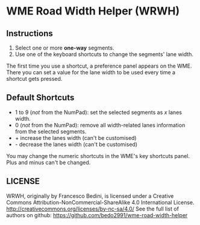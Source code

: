 # WME Road Width Helper (WRWH)

## Instructions
1. Select one or more **one-way** segments.
2. Use one of the keyboard shortcuts to change the segments' lane width.

The first time you use a shortcut, a preference panel appears on the WME. There you can set a value for the lane width to be used every time a shortcut gets pressed.

## Default Shortcuts
* 1 to 9 (*not* from the NumPad): set the selected segments as *x* lanes width.
* 0 (*not* from the NumPad): remove all width-related lanes information from the selected segments.
* \+ increase the lanes width (can't be customised)
* \- decrease the lanes width (can't be customised)

You may change the numeric shortcuts in the WME's key shortcuts panel. Plus and minus can't be changed.

## LICENSE
WRWH, originally by Francesco Bedini, is licensed under a Creative Commons Attribution-NonCommercial-ShareAlike 4.0 International License.
http://creativecommons.org/licenses/by-nc-sa/4.0/
See the full list of authors on github: https://github.com/bedo2991/wme-road-width-helper